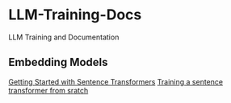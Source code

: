 # LLM-Training-Docs
LLM Training and Documentation
 
## Embedding Models 

[Getting Started with Sentence Transformers](https://sbert.net/index.html)
[Training a sentence transformer from sratch](https://huggingface.co/blog/how-to-train-sentence-transformers)




